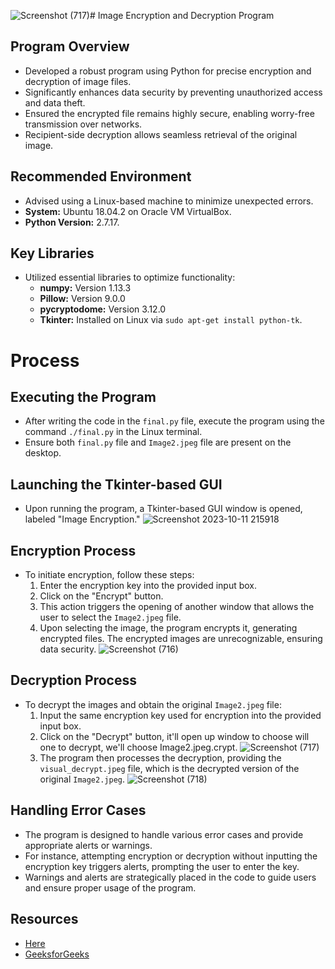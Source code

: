![Screenshot (717)](https://github.com/Tanvi-Chaudhari/Image-Encrpytion-Decryption-using-AES/assets/75910333/2116f34f-9e60-41ec-adb5-b6cb4cffd645)# Image Encryption and Decryption Program

## Program Overview

- Developed a robust program using Python for precise encryption and decryption of image files.
- Significantly enhances data security by preventing unauthorized access and data theft.
- Ensured the encrypted file remains highly secure, enabling worry-free transmission over networks.
- Recipient-side decryption allows seamless retrieval of the original image.

## Recommended Environment

- Advised using a Linux-based machine to minimize unexpected errors.
- **System:** Ubuntu 18.04.2 on Oracle VM VirtualBox.
- **Python Version:** 2.7.17.

## Key Libraries

- Utilized essential libraries to optimize functionality:
  - **numpy:** Version 1.13.3
  - **Pillow:** Version 9.0.0
  - **pycryptodome:** Version 3.12.0
  - **Tkinter:** Installed on Linux via `sudo apt-get install python-tk`.

# Process

## Executing the Program

- After writing the code in the `final.py` file, execute the program using the command `./final.py` in the Linux terminal.
- Ensure both `final.py` file and `Image2.jpeg` file are present on the desktop.

## Launching the Tkinter-based GUI

- Upon running the program, a Tkinter-based GUI window is opened, labeled "Image Encryption."
  ![Screenshot 2023-10-11 215918](https://github.com/Tanvi-Chaudhari/Image-Encrpytion-Decryption-using-AES/assets/75910333/c8f7980a-e316-4193-a611-85323a847018)


## Encryption Process

- To initiate encryption, follow these steps:
  1. Enter the encryption key into the provided input box.
  2. Click on the "Encrypt" button.
  3. This action triggers the opening of another window that allows the user to select the `Image2.jpeg` file.
  4. Upon selecting the image, the program encrypts it, generating encrypted files. The encrypted images are unrecognizable, ensuring data security.
  ![Screenshot (716)](https://github.com/Tanvi-Chaudhari/Image-Encrpytion-Decryption-using-AES/assets/75910333/782bd46a-4dc1-4170-a61b-7d716eddf5f5)


## Decryption Process

- To decrypt the images and obtain the original `Image2.jpeg` file:
  1. Input the same encryption key used for encryption into the provided input box.
  2. Click on the "Decrypt" button, it'll open up window to choose will one to decrypt, we'll choose Image2.jpeg.crypt.
  ![Screenshot (717)](https://github.com/Tanvi-Chaudhari/Image-Encrpytion-Decryption-using-AES/assets/75910333/5dc281a4-ba02-4a1a-b684-28376a774fec)
  3. The program then processes the decryption, providing the `visual_decrypt.jpeg` file, which is the decrypted version of the original `Image2.jpeg`.
  ![Screenshot (718)](https://github.com/Tanvi-Chaudhari/Image-Encrpytion-Decryption-using-AES/assets/75910333/e5e24a87-f6eb-41c0-b809-9f47ffafff8a)


## Handling Error Cases

- The program is designed to handle various error cases and provide appropriate alerts or warnings.
- For instance, attempting encryption or decryption without inputting the encryption key triggers alerts, prompting the user to enter the key.
- Warnings and alerts are strategically placed in the code to guide users and ensure proper usage of the program.

## Resources
- [Here](https://github.com/aditya-agrawal16/Image-Encryption-and-Decryption-using-AES-algorithm)
- [GeeksforGeeks](https://www.geeksforgeeks.org/advanced-encryption-standard-aes/)
